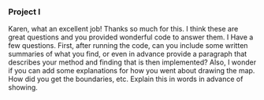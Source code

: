 ### Project I

Karen, what an excellent job!  Thanks so much for this.  I think these are great questions and you provided wonderful code to answer them.  I 
Have a few questions.  First, after running the code, can you include some written summaries of what you find, or even in advance provide a paragraph
that describes your method and finding that is then implemented?  Also, I wonder if you can add some explanations for how you went about drawing 
the map.  How did you get the boundaries, etc.  Explain this in words in advance of showing.
